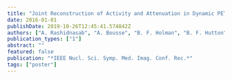 ```yaml
---
title: "Joint Reconstruction of Activity and Attenuation in Dynamic PET"
date: 2016-01-01
publishDate: 2019-10-26T12:45:41.574842Z
authors: ["A. Rashidnasab", "A. Bousse", "B. F. Holman", "B. F. Hutton", "K. Thielemans"]
publication_types: ["1"]
abstract: ""
featured: false
publication: "*IEEE Nucl. Sci. Symp. Med. Imag. Conf. Rec.*"
tags: ["poster"]
---
```


